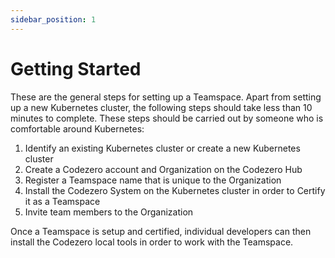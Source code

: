 ```yaml
---
sidebar_position: 1
---
```


# Getting Started

These are the general steps for setting up a Teamspace. Apart from setting up a new Kubernetes cluster, the following steps should take less than 10 minutes to complete. These steps should be carried out by someone who is comfortable around Kubernetes:

1. Identify an existing Kubernetes cluster or create a new Kubernetes cluster
1. Create a Codezero account and Organization on the Codezero Hub
1. Register a Teamspace name that is unique to the Organization
1. Install the Codezero System on the Kubernetes cluster in order to Certify it as a Teamspace
1. Invite team members to the Organization

Once a Teamspace is setup and certified, individual developers can then install the Codezero local tools in order to work with the Teamspace.
